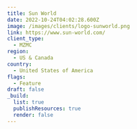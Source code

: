 ```yaml
---
title: Sun World
date: 2022-10-24T04:02:28.600Z
image: /images/clients/logo-sunworld.png
link: https://www.sun-world.com/
client_type:
  - MZMC
region:
  - US & Canada
country:
  - United States of America
flags:
  - Feature
draft: false
_build:
  list: true
  publishResources: true
  render: false
---
```

